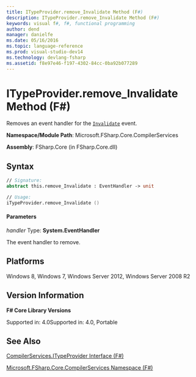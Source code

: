 ```yaml
---
title: ITypeProvider.remove_Invalidate Method (F#)
description: ITypeProvider.remove_Invalidate Method (F#)
keywords: visual f#, f#, functional programming
author: dend
manager: danielfe
ms.date: 05/16/2016
ms.topic: language-reference
ms.prod: visual-studio-dev14
ms.technology: devlang-fsharp
ms.assetid: f8e97e46-f197-4302-84cc-0ba92b077289 
---
```


# ITypeProvider.remove_Invalidate Method (F#)

Removes an event handler for the [`Invalidate`](https://msdn.microsoft.com/library/5a8d95dc-e462-4f07-90e4-9b8dfb82d100) event.

**Namespace/Module Path**: Microsoft.FSharp.Core.CompilerServices

**Assembly**: FSharp.Core (in FSharp.Core.dll)


## Syntax

```fsharp
// Signature:
abstract this.remove_Invalidate : EventHandler -> unit

// Usage:
iTypeProvider.remove_Invalidate ()
```

#### Parameters
*handler*
Type: **System.EventHandler**


The event handler to remove.

## Platforms
Windows 8, Windows 7, Windows Server 2012, Windows Server 2008 R2


## Version Information
**F# Core Library Versions**

Supported in: 4.0Supported in: 4.0, Portable

## See Also
[CompilerServices.ITypeProvider Interface &#40;F&#35;&#41;](CompilerServices.ITypeProvider-Interface-%5BFSharp%5D.md)

[Microsoft.FSharp.Core.CompilerServices Namespace &#40;F&#35;&#41;](Microsoft.FSharp.Core.CompilerServices-Namespace-%5BFSharp%5D.md)